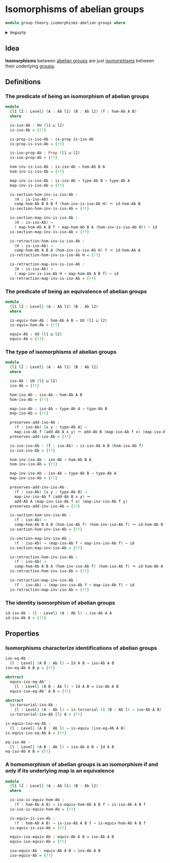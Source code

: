 # Isomorphisms of abelian groups

```agda
module group-theory.isomorphisms-abelian-groups where
```

<details><summary>Imports</summary>

```agda
open import foundation.action-on-identifications-functions
open import foundation.contractible-types
open import foundation.dependent-pair-types
open import foundation.equivalences
open import foundation.function-types
open import foundation.functoriality-dependent-pair-types
open import foundation.fundamental-theorem-of-identity-types
open import foundation.homotopies
open import foundation.identity-types
open import foundation.propositions
open import foundation.subtypes
open import foundation.torsorial-type-families
open import foundation.universe-levels

open import group-theory.abelian-groups
open import group-theory.homomorphisms-abelian-groups
open import group-theory.isomorphisms-groups
```

</details>

## Idea

**Isomorphisms** between [abelian groups](group-theory.abelian-groups.md) are
just [isomorphisms](group-theory.isomorphisms-groups.md) between their
underlying [groups](group-theory.groups.md).

## Definitions

### The predicate of being an isomorphism of abelian groups

```agda
module _
  {l1 l2 : Level} (A : Ab l1) (B : Ab l2) (f : hom-Ab A B)
  where

  is-iso-Ab : UU (l1 ⊔ l2)
  is-iso-Ab = {!!}

  is-prop-is-iso-Ab : is-prop is-iso-Ab
  is-prop-is-iso-Ab = {!!}

  is-iso-prop-Ab : Prop (l1 ⊔ l2)
  is-iso-prop-Ab = {!!}

  hom-inv-is-iso-Ab : is-iso-Ab → hom-Ab B A
  hom-inv-is-iso-Ab = {!!}

  map-inv-is-iso-Ab : is-iso-Ab → type-Ab B → type-Ab A
  map-inv-is-iso-Ab = {!!}

  is-section-hom-inv-is-iso-Ab :
    (H : is-iso-Ab) →
    comp-hom-Ab B A B f (hom-inv-is-iso-Ab H) ＝ id-hom-Ab B
  is-section-hom-inv-is-iso-Ab = {!!}

  is-section-map-inv-is-iso-Ab :
    (H : is-iso-Ab) →
    ( map-hom-Ab A B f ∘ map-hom-Ab B A (hom-inv-is-iso-Ab H)) ~ id
  is-section-map-inv-is-iso-Ab = {!!}

  is-retraction-hom-inv-is-iso-Ab :
    (H : is-iso-Ab) →
    comp-hom-Ab A B A (hom-inv-is-iso-Ab H) f ＝ id-hom-Ab A
  is-retraction-hom-inv-is-iso-Ab H = {!!}

  is-retraction-map-inv-is-iso-Ab :
    (H : is-iso-Ab) →
    ( map-inv-is-iso-Ab H ∘ map-hom-Ab A B f) ~ id
  is-retraction-map-inv-is-iso-Ab = {!!}
```

### The predicate of being an equivalence of abelian groups

```agda
module _
  {l1 l2 : Level} (A : Ab l1) (B : Ab l2)
  where

  is-equiv-hom-Ab : hom-Ab A B → UU (l1 ⊔ l2)
  is-equiv-hom-Ab = {!!}

  equiv-Ab : UU (l1 ⊔ l2)
  equiv-Ab = {!!}
```

### The type of isomorphisms of abelian groups

```agda
module _
  {l1 l2 : Level} (A : Ab l1) (B : Ab l2)
  where

  iso-Ab : UU (l1 ⊔ l2)
  iso-Ab = {!!}

  hom-iso-Ab : iso-Ab → hom-Ab A B
  hom-iso-Ab = {!!}

  map-iso-Ab : iso-Ab → type-Ab A → type-Ab B
  map-iso-Ab = {!!}

  preserves-add-iso-Ab :
    (f : iso-Ab) {x y : type-Ab A} →
    map-iso-Ab f (add-Ab A x y) ＝ add-Ab B (map-iso-Ab f x) (map-iso-Ab f y)
  preserves-add-iso-Ab = {!!}

  is-iso-iso-Ab : (f : iso-Ab) → is-iso-Ab A B (hom-iso-Ab f)
  is-iso-iso-Ab = {!!}

  hom-inv-iso-Ab : iso-Ab → hom-Ab B A
  hom-inv-iso-Ab = {!!}

  map-inv-iso-Ab : iso-Ab → type-Ab B → type-Ab A
  map-inv-iso-Ab = {!!}

  preserves-add-inv-iso-Ab :
    (f : iso-Ab) {x y : type-Ab B} →
    map-inv-iso-Ab f (add-Ab B x y) ＝
    add-Ab A (map-inv-iso-Ab f x) (map-inv-iso-Ab f y)
  preserves-add-inv-iso-Ab = {!!}

  is-section-hom-inv-iso-Ab :
    (f : iso-Ab) →
    comp-hom-Ab B A B (hom-iso-Ab f) (hom-inv-iso-Ab f) ＝ id-hom-Ab B
  is-section-hom-inv-iso-Ab = {!!}

  is-section-map-inv-iso-Ab :
    (f : iso-Ab) → (map-iso-Ab f ∘ map-inv-iso-Ab f) ~ id
  is-section-map-inv-iso-Ab = {!!}

  is-retraction-hom-inv-iso-Ab :
    (f : iso-Ab) →
    comp-hom-Ab A B A (hom-inv-iso-Ab f) (hom-iso-Ab f) ＝ id-hom-Ab A
  is-retraction-hom-inv-iso-Ab = {!!}

  is-retraction-map-inv-iso-Ab :
    (f : iso-Ab) → (map-inv-iso-Ab f ∘ map-iso-Ab f) ~ id
  is-retraction-map-inv-iso-Ab = {!!}
```

### The identity isomorphism of abelian groups

```agda
id-iso-Ab : {l : Level} (A : Ab l) → iso-Ab A A
id-iso-Ab A = {!!}
```

## Properties

### Isomorphisms characterize identifications of abelian groups

```agda
iso-eq-Ab :
  {l : Level} (A B : Ab l) → Id A B → iso-Ab A B
iso-eq-Ab A B p = {!!}

abstract
  equiv-iso-eq-Ab' :
    {l : Level} (A B : Ab l) → Id A B ≃ iso-Ab A B
  equiv-iso-eq-Ab' A B = {!!}

abstract
  is-torsorial-iso-Ab :
    {l : Level} (A : Ab l) → is-torsorial (λ (B : Ab l) → iso-Ab A B)
  is-torsorial-iso-Ab {l} A = {!!}

is-equiv-iso-eq-Ab :
  {l : Level} (A B : Ab l) → is-equiv (iso-eq-Ab A B)
is-equiv-iso-eq-Ab A = {!!}

eq-iso-Ab :
  {l : Level} (A B : Ab l) → iso-Ab A B → Id A B
eq-iso-Ab A B = {!!}
```

### A homomorphism of abelian groups is an isomorphism if and only if its underlying map is an equivalence

```agda
module _
  {l1 l2 : Level} (A : Ab l1) (B : Ab l2)
  where

  is-iso-is-equiv-hom-Ab :
    (f : hom-Ab A B) → is-equiv-hom-Ab A B f → is-iso-Ab A B f
  is-iso-is-equiv-hom-Ab = {!!}

  is-equiv-is-iso-Ab :
    (f : hom-Ab A B) → is-iso-Ab A B f → is-equiv-hom-Ab A B f
  is-equiv-is-iso-Ab = {!!}

  equiv-iso-equiv-Ab : equiv-Ab A B ≃ iso-Ab A B
  equiv-iso-equiv-Ab = {!!}

  iso-equiv-Ab : equiv-Ab A B → iso-Ab A B
  iso-equiv-Ab = {!!}
```
